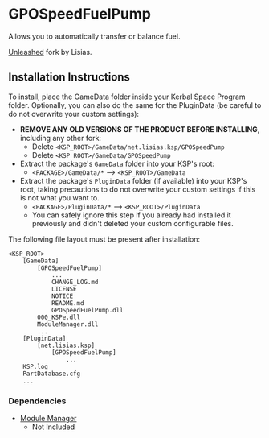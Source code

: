 # GPOSpeedFuelPump

Allows you to automatically transfer or balance fuel.

[Unleashed](https://ksp.lisias.net/add-ons-unleashed/) fork by Lisias.


## Installation Instructions

To install, place the GameData folder inside your Kerbal Space Program folder. Optionally, you can also do the same for the PluginData (be careful to do not overwrite your custom settings):

* **REMOVE ANY OLD VERSIONS OF THE PRODUCT BEFORE INSTALLING**, including any other fork:
	+ Delete `<KSP_ROOT>/GameData/net.lisias.ksp/GPOSpeedPump`
	+ Delete `<KSP_ROOT>/GameData/GPOSpeedPump`
* Extract the package's `GameData` folder into your KSP's root:
	+ `<PACKAGE>/GameData/*` --> `<KSP_ROOT>/GameData`
* Extract the package's `PluginData` folder (if available) into your KSP's root, taking precautions to do not overwrite your custom settings if this is not what you want to.
	+ `<PACKAGE>/PluginData/*` --> `<KSP_ROOT>/PluginData`
	+ You can safely ignore this step if you already had installed it previously and didn't deleted your custom configurable files.

The following file layout must be present after installation:

```
<KSP_ROOT>
	[GameData]
		[GPOSpeedFuelPump]
			...
			CHANGE_LOG.md
			LICENSE
			NOTICE
			README.md
			GPOSpeedFuelPump.dll
		000_KSPe.dll
		ModuleManager.dll
		...
	[PluginData]
		[net.lisias.ksp]
			[GPOSpeedFuelPump]
				...
	KSP.log
	PartDatabase.cfg
	...
```


### Dependencies

* [Module Manager](https://github.com/net-lisias-kspu/ModuleManager)
	+ Not Included
